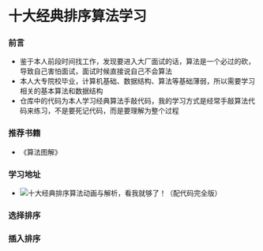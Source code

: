# 十大经典排序算法学习

### 前言

- 鉴于本人前段时间找工作，发现要进入大厂面试的话，算法是一个必过的砍，导致自己害怕面试，面试时候直接说自己不会算法
- 本人大专院校毕业，计算机基础、数据结构、算法等基础薄弱，所以需要学习相关的基本算法和数据结构
- 仓库中的代码为本人学习经典算法手敲代码，我的学习方式是经常手敲算法代码来练习，不是要死记代码，而是要理解为整个过程

### 推荐书籍

- 《算法图解》

### 学习地址

- ![十大经典排序算法动画与解析，看我就够了！（配代码完全版）](https://mp.weixin.qq.com/s/vn3KiV-ez79FmbZ36SX9lg)

### 选择排序

### 插入排序

